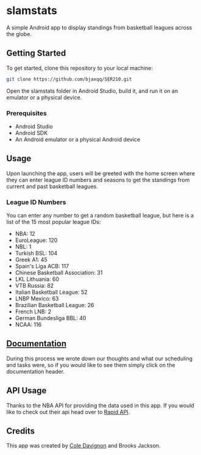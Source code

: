 # slamstats

A simple Android app to display standings from basketball leagues across the globe.

## Getting Started

To get started, clone this repository to your local machine:

```bash
git clone https://github.com/bjaxqq/SER210.git
```

Open the slamstats folder in Android Studio, build it, and run it on an emulator or a physical device.

### Prerequisites

- Android Studio
- Android SDK
- An Android emulator or a physical Android device

## Usage

Upon launching the app, users will be greeted with the home screen where they can enter league ID numbers and seasons to get the standings from current and past basketball leagues.

### League ID Numbers

You can enter any number to get a random basketball league, but here is a list of the 15 most popular league IDs:

- NBA: 12
- EuroLeague: 120
- NBL: 1
- Turkish BSL: 104
- Greek A1: 45
- Spain's Liga ACB: 117
- Chinese Basketball Association: 31
- LKL Lithuania: 60
- VTB Russia: 82
- Italian Basketball League: 52
- LNBP Mexico: 63
- Brazilian Basketball League: 26
- French LNB: 2
- German Bundesliga BBL: 40
- NCAA: 116

## [Documentation](https://github.com/bjaxqq/SER210/tree/main/Assignments/slamstats/slamstatsDocs.pdf)

During this process we wrote down our thoughts and what our scheduling and tasks were, so if you would like to see them simply click on the documentation header.

## API Usage

Thanks to the NBA API for providing the data used in this app. If you would like to check out their api head over to [Rapid API](https://rapidapi.com/api-sports/api/api-basketball).

## Credits

This app was created by [Cole Davignon](https://github.com/cdavignon) and Brooks Jackson.
